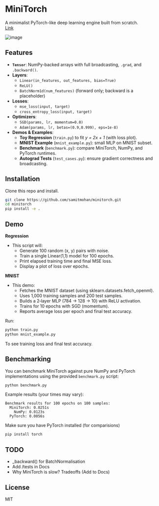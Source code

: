 # MiniTorch

A minimalist PyTorch-like deep learning engine built from scratch.  
[Link](https://samitmohan.github.io/minitorch/)

![image](https://i.ibb.co/bgyGNtX9/Screenshot-2025-06-04-at-4-11-30-AM.png)
## Features

- **`Tensor`**: NumPy-backed arrays with full broadcasting, `.grad`, and `.backward()`.  
- **Layers**:  
  - `Linear(in_features, out_features, bias=True)`  
  - `ReLU()`  
  - `BatchNorm1d(num_features)` (forward only; backward is a placeholder)  
- **Losses**:  
  - `mse_loss(input, target)`  
  - `cross_entropy_loss(input, target)`  
- **Optimizers**:  
  - `SGD(params, lr, momentum=0.0)`  
  - `Adam(params, lr, betas=(0.9,0.999), eps=1e-8)`  
- **Demos & Examples**:  
  - **Toy Regression** (`train.py`) to fit *y = 2x + 1* (with loss plot).  
  - **MNIST Example** (`mnist_example.py`): small MLP on MNIST subset.  
  - **Benchmark** (`benchmark.py`): compare MiniTorch, NumPy, and PyTorch runtimes.  
  - **Autograd Tests** (`test_cases.py`): ensure gradient correctness and broadcasting.

## Installation

Clone this repo and install.

```bash
git clone https://github.com/samitmohan/minitorch.git
cd minitorch
pip install -e .
```

## Demo

**Regression**

- This script will:
	- Generate 100 random (x, y) pairs with noise.
	- Train a single Linear(1,1) model for 100 epochs.
	- Print elapsed training time and final MSE loss.
	- Display a plot of loss over epochs.

**MNIST**

- This demo:
	- Fetches the MNIST dataset (using sklearn.datasets.fetch_openml).
	- Uses 1,000 training samples and 200 test samples.
	- Builds a 2‐layer MLP (784 → 128 → 10) with ReLU activation.
	- Trains for 10 epochs with SGD (momentum).
	- Reports average loss per epoch and final test accuracy.

Run:

```bash
python train.py
python mnist_example.py
```

To see training loss and final test accuracy.

## Benchmarking

You can benchmark MiniTorch against pure NumPy and PyTorch implementations using the provided `benchmark.py` script:

```bash
python benchmark.py
```

Example results (your times may vary):

```
Benchmark results for 100 epochs on 100 samples:
  MiniTorch: 0.0251s
    NumPy: 0.0123s
  PyTorch: 0.0056s
```

Make sure you have PyTorch installed (for comparisions)

```bash
pip install torch
```

## TODO
- _backward() for BatchNormalisation
- Add /tests in Docs
- Why MiniTorch is slow? Tradeoffs (Add to Docs)


## License

MIT